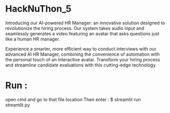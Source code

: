 # HackNuThon_5
Introducing our AI-powered HR Manager: an innovative solution designed to revolutionize the hiring process. Our system takes audio input and seamlessly generates a video featuring an avatar that asks questions just like a human HR manager.

Experience a smarter, more efficient way to conduct interviews with our advanced AI HR Manager, combining the convenience of automation with the personal touch of an interactive avatar. Transform your hiring process and streamline candidate evaluations with this cutting-edge technology.

# Run :
open cmd and go to that file location 
Then enter : $ streamlit run streamlit.py
